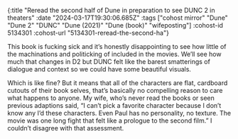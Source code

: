 {:title "Reread the second half of Dune in preparation to see DUNC 2 in theaters"
 :date "2024-03-17T19:30:06.685Z"
 :tags ["cohost mirror" "Dune" "Dune 2" "DUNC" "Dune (2021)" "Dune (book)" "wifeposting"]
 :cohost-id 5134301
 :cohost-url "5134301-reread-the-second-ha"}

This book is fucking sick and it’s honestly disappointing to see how little of the machinations and politicking of included in the movies. We’ll see how much that changes in D2 but DUNC felt like the barest smatterings of dialogue and context so we could have some beautiful visuals.

Which is like fine? But it means that all of the characters are flat, cardboard cutouts of their book selves, that’s basically no compelling reason to care what happens to anyone. My wife, who’s never read the books or seen previous adaptions said, “I can’t pick a favorite character because I don’t know any I’d these characters. Even Paul has no personality, no texture. The movie was one long fight that felt like a prologue to the second film.” I couldn’t disagree with that assessment.